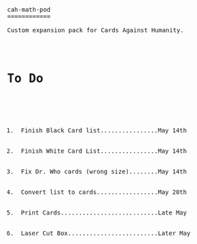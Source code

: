 <PRE>
cah-math-pod
============

Custom expansion pack for Cards Against Humanity.

<h1>
To Do
</h1>

<OL>
  <LI> Finish Black Card list................May 14th </LI>
  <LI> Finish White Card List................May 14th </LI>
  <LI> Fix Dr. Who cards (wrong size)........May 14th </LI>
  <LI> Convert list to cards.................May 20th </LI>
  <LI> Print Cards...........................Late May </LI>
  <LI> Laser Cut Box.........................Later May</LI>
</PRE>

